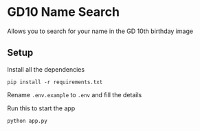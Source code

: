 # GD10 Name Search
Allows you to search for your name in the GD 10th birthday image

## Setup
Install all the dependencies

```
pip install -r requirements.txt
```

Rename `.env.example` to `.env` and fill the details

Run this to start the app

```
python app.py
```
